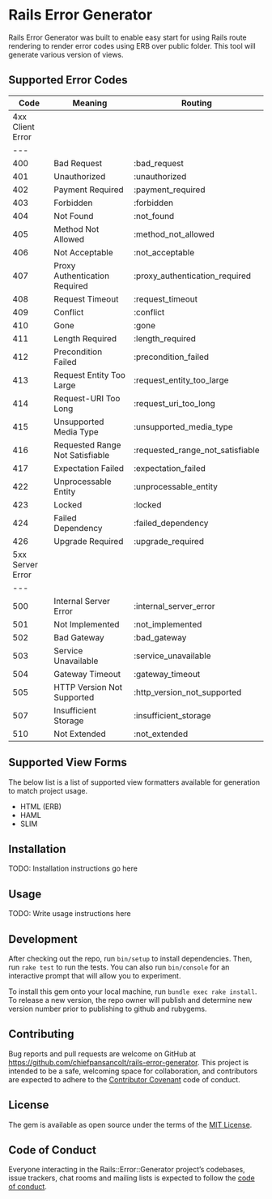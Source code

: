 # Rails Error Generator

Rails Error Generator was built to enable easy start for using Rails route rendering to render error codes using ERB over public folder. This tool will generate various version of views.

## Supported Error Codes

| Code | Meaning                         | Routing                          |
| ---  | ---                             | ---                              |
| 4xx Client Error                                                        |||
| ---                                                                     |||
| 400  | Bad Request                     | :bad_request                     |
| 401  | Unauthorized                    | :unauthorized                    |
| 402  | Payment Required                | :payment_required                |
| 403  | Forbidden                       | :forbidden                       |
| 404  | Not Found                       | :not_found                       |
| 405  | Method Not Allowed              | :method_not_allowed              |
| 406  | Not Acceptable                  | :not_acceptable                  |
| 407  | Proxy Authentication Required   | :proxy_authentication_required   |
| 408  | Request Timeout                 | :request_timeout                 |
| 409  | Conflict                        | :conflict                        |
| 410  | Gone                            | :gone                            |
| 411  | Length Required                 | :length_required                 |
| 412  | Precondition Failed             | :precondition_failed             |
| 413  | Request Entity Too Large        | :request_entity_too_large        |
| 414  | Request-URI Too Long            | :request_uri_too_long            |
| 415  | Unsupported Media Type          | :unsupported_media_type          |
| 416  | Requested Range Not Satisfiable | :requested_range_not_satisfiable |
| 417  | Expectation Failed              | :expectation_failed              |
| 422  | Unprocessable Entity            | :unprocessable_entity            |
| 423  | Locked                          | :locked                          |
| 424  | Failed Dependency               | :failed_dependency               |
| 426  | Upgrade Required                | :upgrade_required                |
| 5xx Server Error                                                          |
| ---                                                                     |||
| 500  | Internal Server Error           | :internal_server_error           |
| 501  | Not Implemented                 | :not_implemented                 |
| 502  | Bad Gateway                     | :bad_gateway                     |
| 503  | Service Unavailable             | :service_unavailable             |
| 504  | Gateway Timeout                 | :gateway_timeout                 |
| 505  | HTTP Version Not Supported      | :http_version_not_supported      |
| 507  | Insufficient Storage            | :insufficient_storage            |
| 510  | Not Extended                    | :not_extended                    |

## Supported View Forms

The below list is a list of supported view formatters available for generation to match project usage.

- HTML (ERB)
- HAML
- SLIM

## Installation

TODO: Installation instructions go here

## Usage

TODO: Write usage instructions here

## Development

After checking out the repo, run `bin/setup` to install dependencies. Then, run `rake test` to run the tests. You can also run `bin/console` for an interactive prompt that will allow you to experiment.

To install this gem onto your local machine, run `bundle exec rake install`. To release a new version, the repo owner will publish and determine new version number prior to publishing to github and rubygems.

## Contributing

Bug reports and pull requests are welcome on GitHub at https://github.com/chiefpansancolt/rails-error-generator. This project is intended to be a safe, welcoming space for collaboration, and contributors are expected to adhere to the [Contributor Covenant](http://contributor-covenant.org) code of conduct.

## License

The gem is available as open source under the terms of the [MIT License](https://opensource.org/licenses/MIT).

## Code of Conduct

Everyone interacting in the Rails::Error::Generator project’s codebases, issue trackers, chat rooms and mailing lists is expected to follow the [code of conduct](https://github.com/chiefpansancolt/rails-error-generator/blob/master/CODE_OF_CONDUCT.md).
